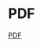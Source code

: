 # PDF

[PDF](https://github.com/eduardoduud/Missao-Pratica-Nivel-2-Mundo-4/blob/master/Nivel2Mundo4.pdf)
